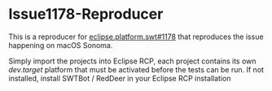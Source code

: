 # Issue1178-Reproducer

This is a reproducer for [eclipse.platform.swt#1178](https://github.com/eclipse-platform/eclipse.platform.swt/issues/1178)
that reproduces the issue happening on macOS Sonoma.

Simply import the projects into Eclipse RCP, each project contains its own *dev.target* platform
that must be activated before the tests can be run. If not installed, install SWTBot / RedDeer in
your Eclipse RCP installation
